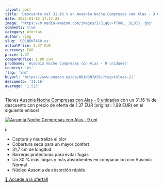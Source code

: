 ```yaml
---
layout: post
title: 'Descuento del 31.16 % en Ausonia Noche Compresas con Alas - 9 uni'
date: 2021-01-15 17:17:22
image: 'https://m.media-amazon.com/images/I/51gQv-f7UWL._SL200_.jpg'
comments: true
category: ofertas
author: ring
slug: 'B01NBN7A50-es'
actualPrice: 1.37 EUR
currency: EUR
price: 1.37
comparePrice: 1.99 EUR
prodname: 'Ausonia Noche Compresas con Alas - 9 unidades'
country: 'es'
flag: '🇪🇸'
buyurl: 'https://www.amazon.es/dp/B01NBN7A50/?tag=tolees-21'
descuento: '31.16'
average: '1.525'
---
```


Tienes [Ausonia Noche Compresas con Alas - 9 unidades](https://www.amazon.es/dp/B01NBN7A50/?tag=tolees-21) con un 31.16 % de descuento con precio de oferta de 1.37 EUR (original: 1.99 EUR) en el siguiente enlace!

[![Ausonia Noche Compresas con Alas - 9 uni](https://m.media-amazon.com/images/I/51gQv-f7UWL._SL200_.jpg)](https://www.amazon.es/dp/B01NBN7A50/?tag=tolees-21)

ℹ️:

- Captura y neutraliza el olor
- Cobertura seca para un mayor confort
- 31,7 cm de longitud
- Barreras protectoras para evitar fugas
- Un 30 % más largas y más absorbentes en comparación con Ausonia Normal
- Núcleo Ausonia de absorción rápida

[🛒 Accede a la oferta!!](https://www.amazon.es/dp/B01NBN7A50/?tag=tolees-21)
